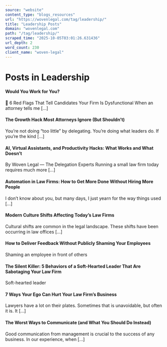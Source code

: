 ```yaml
---
source: "website"
content_type: "blogs_resources"
url: "https://wovenlegal.com/tag/leadership/"
title: "Leadership Posts"
domain: "wovenlegal.com"
path: "/tag/leadership/"
scraped_time: "2025-10-05T03:01:26.631436"
url_depth: 2
word_count: 230
client_name: "woven-legal"
---
```


# Posts in Leadership

#### Would You Work for You?

🚩 6 Red Flags That Tell Candidates Your Firm Is Dysfunctional When an attorney tells me […]

#### The Growth Hack Most Attorneys Ignore (But Shouldn’t)

You’re not doing “too little” by delegating. You’re doing what leaders do. If you’re the kind […]

#### AI, Virtual Assistants, and Productivity Hacks: What Works and What Doesn’t

By Woven Legal — The Delegation Experts Running a small law firm today requires much more […]

#### Automation in Law Firms: How to Get More Done Without Hiring More People

I don’t know about you, but many days, I just yearn for the way things used […]

#### Modern Culture Shifts Affecting Today’s Law Firms

Cultural shifts are common in the legal landscape. These shifts have been occurring in law offices […]

#### How to Deliver Feedback Without Publicly Shaming Your Employees

Shaming an employee in front of others

#### The Silent Killer: 5 Behaviors of a Soft-Hearted Leader That Are Sabotaging Your Law Firm

Soft-hearted leader

#### 7 Ways Your Ego Can Hurt Your Law Firm’s Business

Lawyers have a lot on their plates. Sometimes that is unavoidable, but often it is. It […]

#### The Worst Ways to Communicate (and What You Should Do Instead)

Good communication from management is crucial to the success of any business. In our experience, when […]
